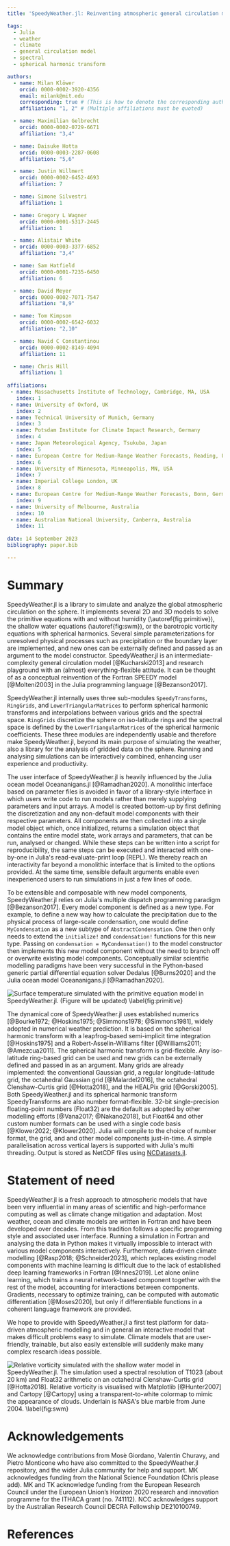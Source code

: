 ```yaml
---
title: 'SpeedyWeather.jl: Reinventing atmospheric general circulation models towards interactivity, extensibility and composability'

tags:
  - Julia
  - weather
  - climate
  - general circulation model
  - spectral
  - spherical harmonic transform

authors:
  - name: Milan Klöwer
    orcid: 0000-0002-3920-4356
    email: milank@mit.edu
    corresponding: true # (This is how to denote the corresponding author)
    affiliation: "1, 2" # (Multiple affiliations must be quoted)

  - name: Maximilian Gelbrecht
    orcid: 0000-0002-0729-6671
    affiliation: "3,4"

  - name: Daisuke Hotta
    orcid: 0000-0003-2287-0608
    affiliation: "5,6"

  - name: Justin Willmert
    orcid: 0000-0002-6452-4693
    affiliation: 7

  - name: Simone Silvestri
    affiliation: 1

  - name: Gregory L Wagner
    orcid: 0000-0001-5317-2445
    affiliation: 1

  - name: Alistair White
  - orcid: 0000-0003-3377-6852
    affiliation: "3,4"

  - name: Sam Hatfield
    orcid: 0000-0001-7235-6450
    affiliation: 6

  - name: David Meyer
    orcid: 0000-0002-7071-7547
    affiliation: "8,9"

  - name: Tom Kimpson
    orcid: 0000-0002-6542-6032
    affiliation: "2,10"

  - name: Navid C Constantinou
    orcid: 0000-0002-8149-4094
    affiliation: 11

  - name: Chris Hill
    affiliation: 1
    
affiliations:
 - name: Massachusetts Institute of Technology, Cambridge, MA, USA
   index: 1
 - name: University of Oxford, UK
   index: 2
 - name: Technical University of Munich, Germany
   index: 3
 - name: Potsdam Institute for Climate Impact Research, Germany
   index: 4
 - name: Japan Meteorological Agency, Tsukuba, Japan
   index: 5
 - name: European Centre for Medium-Range Weather Forecasts, Reading, UK
   index: 6
 - name: University of Minnesota, Minneapolis, MN, USA
   index: 7
 - name: Imperial College London, UK
   index: 8
 - name: European Centre for Medium-Range Weather Forecasts, Bonn, Germany
   index: 9
 - name: University of Melbourne, Australia
   index: 10
 - name: Australian National University, Canberra, Australia
   index: 11
   
date: 14 September 2023
bibliography: paper.bib

---
```



# Summary

SpeedyWeather.jl is a library to simulate and analyze the global atmospheric
circulation on the sphere. It implements several 2D and 3D
models to solve the primitive equations with and without humidity (\autoref{fig:primitive}),
the shallow water equations (\autoref{fig:swm}), or the barotropic vorticity equations
with spherical harmonics. Several simple parameterizations for unresolved physical processes
such as precipitation or the boundary layer are implemented, and new ones can
be externally defined and passed as an argument to the model constructor.
SpeedyWeather.jl is an intermediate-complexity general circulation model [@Kucharski2013]
and research playground with an (almost) everything-flexible attitude.
It can be thought of as a conceptual reinvention of the Fortran SPEEDY model [@Molteni2003]
in the Julia programming language [@Bezanson2017].

SpeedyWeather.jl internally uses three sub-modules `SpeedyTransforms`, `RingGrids`, and
`LowerTriangularMatrices` to perform spherical harmonic transforms and interpolations
between various grids and the spectral space. `RingGrids` discretize the sphere
on iso-latitude rings and the spectral space is defined by the `LowerTriangularMatrices`
of the spherical harmonic coefficients. These three modules are independently usable
and therefore make SpeedyWeather.jl, beyond its main purpose of simulating the weather,
also a library for the analysis of gridded data on the sphere.
Running and analysing simulations can be interactively combined, enhancing user
experience and productivity.

The user interface of SpeedyWeather.jl is heavily influenced by
the Julia ocean model Oceananigans.jl [@Ramadhan2020].
A monolithic interface based on parameter files is avoided in favor of a
library-style interface in which users write code to run models rather than
merely supplying parameters and input arrays.
A model is created bottom-up by first defining the discretization
and any non-default model components with their respective parameters.
All components are then collected into a single model object which, once
initialized, returns a simulation object that contains the entire model state,
work arrays and parameters, that can be run, analysed or changed.
While these steps can be written into a script for reproducibility,
the same steps can be executed and interacted with one-by-one in
Julia's read-evaluate-print loop (REPL). We thereby reach an interactivity
far beyond a monolithic interface that is limited to the options provided.
At the same time, sensible default arguments enable even inexperienced users
to run simulations in just a few lines of code. 

To be extensible and composable with new
model components, SpeedyWeather.jl relies on Julia's multiple dispatch
programming paradigm [@Bezanson2017]. Every model component
is defined as a new type. For example, to define a new way how to calculate
the precipitation due to the physical process of large-scale condensation,
one would define `MyCondensation` as a new subtype of `AbstractCondensation`.
One then only needs to extend the `initialize!` and `condensation!`
functions for this new type. Passing on `condensation = MyCondensation()`
to the model constructor then implements this new model component without
the need to branch off or overwrite existing model components.
Conceptually similar scientific modelling paradigms have been very successful
in the Python-based generic partial differential equation solver Dedalus [@Burns2020]
and the Julia ocean model Oceananigans.jl [@Ramadhan2020].

![Surface temperature simulated with the primitive equation model in SpeedyWeather.jl.
(Figure will be updated) \label{fig:primitive}](primitive.jpg)

The dynamical core of SpeedyWeather.jl uses established numerics
[@Bourke1972; @Hoskins1975; @Simmons1978; @Simmons1981],
widely adopted in numerical weather prediction. It is based on the spherical
harmonic transform with a leapfrog-based semi-implicit time integration [@Hoskins1975]
and a Robert-Asselin-Williams filter [@Williams2011; @Amezcua2011].
The spherical harmonic transform is grid-flexible. Any iso-latitude ring-based
grid can be used and new grids can be externally defined and passed in
as an argument. Many grids are already implemented: the conventional
Gaussian grid, a regular longitude-latitude grid, 
the octahedral Gaussian grid [@Malardel2016], the octahedral
Clenshaw-Curtis grid [@Hotta2018], and the HEALPix grid [@Gorski2005].
Both SpeedyWeather.jl and its spherical harmonic transform SpeedyTransforms are also
number format-flexible. 32-bit single-precision floating-point numbers
(Float32) are the default as adopted by other modelling efforts [@Vana2017; @Nakano2018],
but Float64 and other custom number formats can be used with a single
code basis [@Klower2022; @Klower2020].
Julia will compile to the choice of number format, the grid,
and and other model components just-in-time. A simple parallelisation
across vertical layers is supported with Julia's multi threading.
Output is stored as NetCDF files using
[NCDatasets.jl](https://github.com/Alexander-Barth/NCDatasets.jl).

# Statement of need

SpeedyWeather.jl is a fresh approach to atmospheric
models that have been very influential in many areas of scientific 
and high-performance computing as well as climate change mitigation and adaptation.
Most weather, ocean and climate models are written in Fortran and have been developed over
decades. From this tradition follows a specific programming style and
associated user interface. Running a simulation in Fortran and analysing the
data in Python makes it virtually impossible to interact with various model
components interactively. Furthermore, data-driven climate modelling
[@Rasp2018; @Schneider2023], which replaces existing model components with machine learning
is difficult due to the lack of established deep learning frameworks in Fortran [@Innes2019].
Let alone online learning, which trains a neural network-based component together
with the rest of the model, accounting for interactions between components.
Gradients, necessary to optimize training, can be computed 
with automatic differentiation [@Moses2020], but only if differentiable functions
in a coherent language framework are provided.

We hope to provide with SpeedyWeather.jl a first test platform for data-driven
atmospheric modelling and in general an interactive model that makes difficult
problems easy to simulate. Climate models that are user-friendly, trainable,
but also easily extensible will suddenly make many complex
research ideas possible.

![Relative vorticity simulated with the shallow water model in SpeedyWeather.jl.
The simulation used a spectral resolution of T1023 (about 20 km) and Float32
arithmetic on an octahedral Clenshaw-Curtis grid [@Hotta2018]. Relative vorticity
is visualised with Matplotlib [@Hunter2007] and Cartopy [@Cartopy] using a
transparent-to-white colormap to mimic the appearance of clouds. Underlain is
NASA's blue marble from June 2004. \label{fig:swm}](swm.png)

# Acknowledgements

We acknowledge contributions from Mosè Giordano, Valentin Churavy, and Pietro Monticone
who have also committed to the SpeedyWeather.jl repository, and the wider Julia community
for help and support. MK acknowledges funding from the 
National Science Foundation (Chris please add). MK and TK acknowledge funding from the European Research Council
under the European Union’s Horizon 2020 research and innovation programme for the ITHACA grant (no. 741112).
NCC acknowledges support by the Australian Research Council DECRA Fellowship DE210100749.

# References
